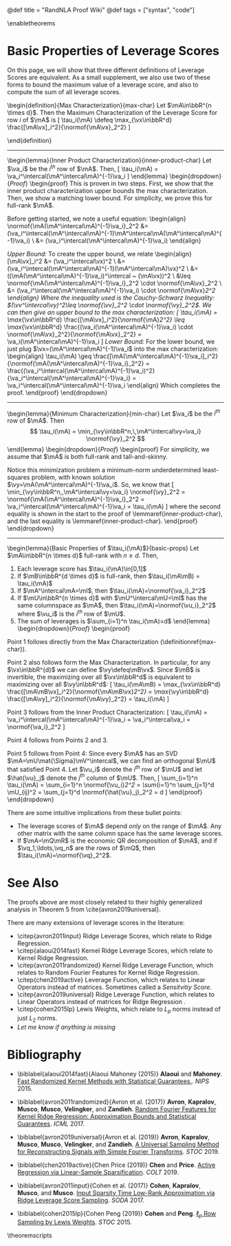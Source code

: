 @def title = "RandNLA Proof Wiki"
@def tags = ["syntax", "code"]

\enabletheorems


# Basic Properties of Leverage Scores
On this page, we will show that three different definitions of Leverage Scores are equivalent.
As a small supplement, we also use two of these forms to bound the maximum value of a leverage score, and also to compute the sum of all leverage scores.

\begin{definition}{Max Characterization}{max-char}
Let $\mA\in\bbR^{n \times d}$.
Then the Maximum Characterization of the Leverage Score for row $i$ of $\mA$ is
\[
	\tau_i(\mA) \defeq \max_{\vx\in\bbR^d} \frac{[\mA\vx]_i^2}{\normof{\mA\vx}_2^2}
\]

\end{definition}

---

\begin{lemma}{Inner Product Characterization}{inner-product-char}
Let $\va_i$ be the $i^{th}$ row of $\mA$.
Then,
\[
	\tau_i(\mA) = \va_i^\intercal(\mA^\intercal\mA)^{-1}\va_i
\]
\end{lemma}
\begin{dropdown}{_Proof_}
\begin{proof}
This is proven in two steps.
First, we show that the inner product characterization upper bounds the max characterization.
Then, we show a matching lower bound.
For simplicity, we prove this for full-rank $\mA$.

Before getting started, we note a useful equation:
\begin{align}
	\normof{\mA(\mA^\intercal\mA)^{-1}\va_i}_2^2
	&= (\va_i^\intercal(\mA^\intercal\mA)^{-1}\mA^\intercal\mA(\mA^\intercal\mA)^{-1}\va_i) \\
	&= (\va_i^\intercal(\mA^\intercal\mA)^{-1}\va_i)
\end{align}

_Upper Bound:_
To create the upper bound, we relate
\begin{align}
	[\mA\vx]_i^2
	&= (\va_i^\intercal\vx)^2 \\
	&= (\va_i^\intercal(\mA^\intercal\mA)^{-1}(\mA^\intercal\mA)\vx)^2 \\
	&= ((\mA(\mA^\intercal\mA)^{-1}\va_i)^\intercal ~ (\mA\vx))^2 \\
	&\leq \normof{\mA(\mA^\intercal\mA)^{-1}\va_i}_2^2 \cdot \normof{\mA\vx}_2^2 \\
	&= (\va_i^\intercal(\mA^\intercal\mA)^{-1}\va_i) \cdot \normof{\mA\vx}_2^2
\end{align}
Where the inequality used is the Cauchy-Schwarz Inequality: $(\vv^\intercal\vy)^2\leq \normof{\vv}_2^2 \cdot \normof{\vy}_2^2$.
We can then give an upper bound to the max characterization:
\[
	\tau_i(\mA)
	= \max_{\vx\in\bbR^d} \frac{[\mA\vx]_i^2}{\normof{\mA}_2^2}
	\leq \max_{\vx\in\bbR^d} \frac{(\va_i(\mA^\intercal\mA)^{-1}\va_i) \cdot \normof{\mA\vx}_2^2}{\normof{\mA\vx}_2^2}
	= \va_i(\mA^\intercal\mA)^{-1}\va_i
\]
_Lower Bound:_
For the lower bound, we just plug $\vx=(\mA^\intercal\mA)^{-1}\va_i$ into the max characterization:
\begin{align}
	\tau_i(\mA)
	\geq \frac{[\mA(\mA^\intercal\mA)^{-1}\va_i]_i^2}{\normof{\mA(\mA^\intercal\mA)^{-1}\va_i}_2^2}
	= \frac{(\va_i^\intercal(\mA^\intercal\mA)^{-1}\va_i)^2}{\va_i^\intercal(\mA^\intercal\mA)^{-1}\va_i}
	= \va_i^\intercal(\mA^\intercal\mA)^{-1}\va_i
\end{align}
Which completes the proof.
\end{proof}
\end{dropdown}

---

\begin{lemma}{Minimum Characterization}{min-char}
Let $\va_i$ be the $i^{th}$ row of $\mA$.
Then
$$
	\tau_i(\mA) = \min_{\vy\in\bbR^n,\,\mA^\intercal\vy=\va_i} \normof{\vy}_2^2
$$
\end{lemma}
\begin{dropdown}{_Proof_}
\begin{proof}
For simplicity, we assume that $\mA$ is both full-rank and tall-and-skinny.

Notice this minimization problem a minimum-norm underdetermined least-squares problem, with known solution $\vy=\mA(\mA^\intercal\mA)^{-1}\va_i$.
So, we know that
\[
	\min_{\vy\in\bbR^n,\,\mA^\intercal\vy=\va_i} \normof{\vy}_2^2
	= \normof{\mA(\mA^\intercal\mA)^{-1}\va_i}_2^2
	= \va_i^\intercal(\mA^\intercal\mA)^{-1}\va_i
	= \tau_i(\mA)
\]
where the second equality is shown in the start to the proof of \lemmaref{inner-product-char}, and the last equality is \lemmaref{inner-product-char}.
\end{proof}
\end{dropdown}

---

\begin{lemma}{Basic Properties of $\tau_i(\mA)$}{basic-props}
Let $\mA\in\bbR^{n \times d}$ full-rank with $n \geq d$.
Then,
1. Each leverage score has $\tau_i(\mA)\in[0,1]$
2. If $\mB\in\bbR^{d \times d}$ is full-rank, then $\tau_i(\mA\mB) = \tau_i(\mA)$
3. If $\mA^\intercal\mA=\mI$, then $\tau_i(\mA)=\normof{\va_i}_2^2$
4. If $\mU\in\bbR^{n \times d}$ with $\mU^\intercal\mU=\mI$ has the same columnspace as $\mA$, then $\tau_i(\mA)=\normof{\vu_i}_2^2$ where $\vu_i$ is the $i^{th}$ row of $\mU$.
5. The sum of leverages is $\sum_{i=1}^n \tau_i(\mA)=d$
\end{lemma}
\begin{dropdown}{_Proof_}
\begin{proof}

Point 1 follows directly from the Max Characterization (\definitionref{max-char}).

Point 2 also follows form the Max Characterization.
In particular, for any $\vx\in\bbR^{d}$ we can define $\vy\defeq\mB\vx$.
Since $\mB$ is invertible, the maximizing over all $\vx\in\bbR^d$ is equivalent to maximizing over all $\vy\in\bbR^d$:
\[
	\tau_i(\mA\mB)
	= \max_{\vx\in\bbR^d} \frac{[\mA\mB\vx]_i^2}{\normof{\mA\mB\vx}_2^2}
	= \max_{\vy\in\bbR^d} \frac{[\mA\vy]_i^2}{\normof{\mA\vy}_2^2}
	= \tau_i(\mA)
\]

Point 3 follows from the Inner Product Characterization:
\[
	\tau_i(\mA) = \va_i^\intercal(\mA^\intercal\mA)^{-1}\va_i = \va_i^\intercal\va_i = \normof{\va_i}_2^2
\]

Point 4 follows from Points 2 and 3.

Point 5 follows from Point 4:
Since every $\mA$ has an SVD $\mA=\mU\mat{\Sigma}\mV^\intercal$, we can find an orthogonal $\mU$ that satisfied Point 4.
Let $\vu_i$ denote the $i^{th}$ row of $\mU$ and let $\hat{\vu}_j$ denote the $j^{th}$ column of $\mU$.
Then,
\[
	\sum_{i=1}^n \tau_i(\mA)
	= \sum_{i=1}^n \normof{\vu_i}_2^2
	= \sum_{i=1}^n \sum_{j=1}^d \mU_{ij}^2
	= \sum_{j=1}^d \normof{\hat{\vu}_j}_2^2
	= d
\]
\end{proof}
\end{dropdown}

There are some intuitive implications from these bullet points:
- The leverage scores of $\mA$ depend _only_ on the range of $\mA$. Any other matrix with the same column space has the same leverage scores.
- If $\mA=\mQ\mR$ is the economic QR decomposition of $\mA$, and if $\vq_1,\ldots,\vq_n$ are the rows of $\mQ$, then $\tau_i(\mA)=\normof{\vq}_2^2$.

# See Also

The proofs above are most closely related to their highly generalized analysis in Theorem 5 from \cite{avron2019universal}.

There are many extensions of leverage scores in the literature:
- \citep{avron2011input} Ridge Leverage Scores, which relate to Ridge Regression.
- \citep{alaoui2014fast} Kernel Ridge Leverage Scores, which relate to Kernel Ridge Regression.
- \citep{avron2011randomized} Kernel Ridge Leverage Function, which relates to Random Fourier Features for Kernel Ridge Regression.
- \citep{chen2019active} Leverage Function, which relates to Linear Operators instead of matrices. Sometimes called a _Sensitvitiy Score_.
- \citep{avron2019universal} Ridge Leverage Function, which relates to Linear Operators instead of matrices for Ridge Regression .
- \citep{cohen2015lp} Lewis Weights, which relate to $L_p$ norms instead of just $L_2$ norms.
- _Let me know if anything is missing_

# Bibliography

* \biblabel{alaoui2014fast}{Alaoui Mahoney (2015)} **Alaoui** and **Mahoney**. [Fast Randomized Kernel Methods with Statistical Guarantees.](https://www.stat.berkeley.edu/~mmahoney/pubs/elalaoui-nips15.pdf). _NIPS_ 2015.

* \biblabel{avron2011randomized}{Avron et al. (2017)} **Avron**, **Kapralov**, **Musco**, **Musco**, **Velingker**, and **Zandieh**. [Random Fourier Features for Kernel Ridge Regression: Approximation Bounds and Statistical Guarantees](https://arxiv.org/pdf/1804.09893.pdf). _ICML_ 2017.

* \biblabel{avron2019universal}{Avron et al. (2019)} **Avron**, **Kapralov**, **Musco**, **Musco**, **Velingker**, and **Zandieh**. [A Universal Sampling Method for Reconstructing Signals with Simple Fourier Transforms](https://arxiv.org/pdf/1812.08723.pdf). _STOC_ 2019.

* \biblabel{chen2019active}{Chen Price (2019)} **Chen** and **Price**. [Active Regression via Linear-Sample Sparsification](https://arxiv.org/pdf/1511.07263.pdf). _COLT_ 2019.

* \biblabel{avron2011input}{Cohen et al. (2017)} **Cohen**, **Kapralov**, **Musco**, and **Musco**. [Input Sparsity Time Low-Rank Approximation via Ridge Leverage Score Sampling](https://arxiv.org/pdf/1511.07263.pdf). _SODA_ 2017.

* \biblabel{cohen2015lp}{Cohen Peng (2019)} **Cohen** and **Peng**. [$\ell_p$ Row Sampling by Lewis Weights](https://arxiv.org/pdf/1412.0588.pdf). _STOC_ 2015.

\theoremscripts
